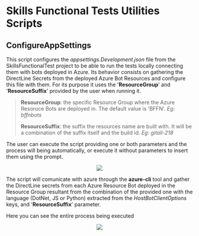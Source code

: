 # Skills Functional Tests Utilities Scripts

## ConfigureAppSettings

This script configures the _appsettings.Development.json_ file from the SkillsFunctionalTest project to be able to run the tests locally connecting them with bots deployed in Azure. Its behavior consists on gathering the DirectLine Secrets from the deployed Azure Bot Resources and configure this file with them. For its purpose it uses the '**ResourceGroup**' and '**ResourceSuffix**' provided by the user when running it.

>**ResourceGroup**: the specific Resource Group where the Azure Resoruce Bots are deployed in. The default value is 'BFFN'. _Eg: bffnbots_
>
>**ResourceSuffix**: the suffix the resources name are built with. It will be a combination of the suffix itself and the build id. _Eg: gitali-218_

The user can execute the script providing one or both parameters and the process will being automatically, or execute it without parameters to insert them using the prompt.

<p align="center">
  <img src="https://user-images.githubusercontent.com/54330145/124808628-899d9a00-df35-11eb-9b1c-bc88c352636a.png" />
</p>

The script will comunicate with azure through the **azure-cli** tool and gather the DirectLine secrets from each Azure Resource Bot deployed in the Resource Group resultant from the combination of the provided one with the language (DotNet, JS or Python) extracted from the _HostBotClientOptions_ keys, and '**ResourceSuffix**' parameter.

Here you can see the entire process being executed
<p align="center">
  <img src="https://user-images.githubusercontent.com/54330145/124788742-0756ab00-df20-11eb-8eea-8f54c07708f1.png" />
</p>
